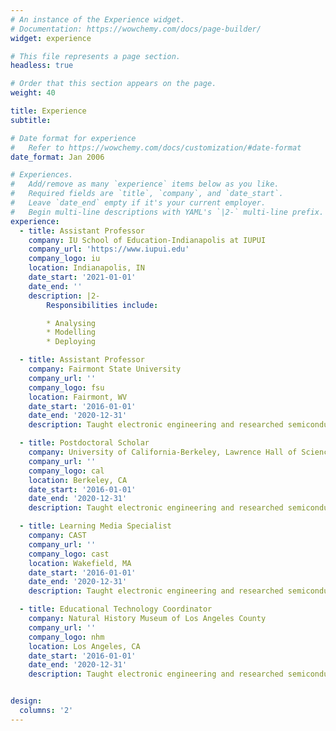 ```yaml
---
# An instance of the Experience widget.
# Documentation: https://wowchemy.com/docs/page-builder/
widget: experience

# This file represents a page section.
headless: true

# Order that this section appears on the page.
weight: 40

title: Experience
subtitle:

# Date format for experience
#   Refer to https://wowchemy.com/docs/customization/#date-format
date_format: Jan 2006

# Experiences.
#   Add/remove as many `experience` items below as you like.
#   Required fields are `title`, `company`, and `date_start`.
#   Leave `date_end` empty if it's your current employer.
#   Begin multi-line descriptions with YAML's `|2-` multi-line prefix.
experience:
  - title: Assistant Professor
    company: IU School of Education-Indianapolis at IUPUI
    company_url: 'https://www.iupui.edu'
    company_logo: iu
    location: Indianapolis, IN
    date_start: '2021-01-01'
    date_end: ''
    description: |2-
        Responsibilities include:

        * Analysing
        * Modelling
        * Deploying

  - title: Assistant Professor
    company: Fairmont State University
    company_url: ''
    company_logo: fsu
    location: Fairmont, WV
    date_start: '2016-01-01'
    date_end: '2020-12-31'
    description: Taught electronic engineering and researched semiconductor physics.

  - title: Postdoctoral Scholar
    company: University of California-Berkeley, Lawrence Hall of Science
    company_url: ''
    company_logo: cal
    location: Berkeley, CA
    date_start: '2016-01-01'
    date_end: '2020-12-31'
    description: Taught electronic engineering and researched semiconductor physics.

  - title: Learning Media Specialist
    company: CAST
    company_url: ''
    company_logo: cast
    location: Wakefield, MA
    date_start: '2016-01-01'
    date_end: '2020-12-31'
    description: Taught electronic engineering and researched semiconductor physics.

  - title: Educational Technology Coordinator
    company: Natural History Museum of Los Angeles County
    company_url: ''
    company_logo: nhm
    location: Los Angeles, CA
    date_start: '2016-01-01'
    date_end: '2020-12-31'
    description: Taught electronic engineering and researched semiconductor physics.


design:
  columns: '2'
---
```

